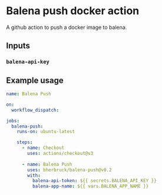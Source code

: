 # Balena push docker action

A github action to push a docker image to balena.

## Inputs

### `balena-api-key`

## Example usage

```yaml
name: Balena Push

on:
  workflow_dispatch:

jobs:
  balena-push:
    runs-on: ubuntu-latest

    steps:
      - name: Checkout
        uses: actions/checkout@v3
      
      - name: Balena Push
        uses: bherbruck/balena-push@v0.2
        with:
          balena-api-token: ${{ secrets.BALENA_API_KEY }}
          balena-app-name: ${{ vars.BALENA_APP_NAME }}


``` 